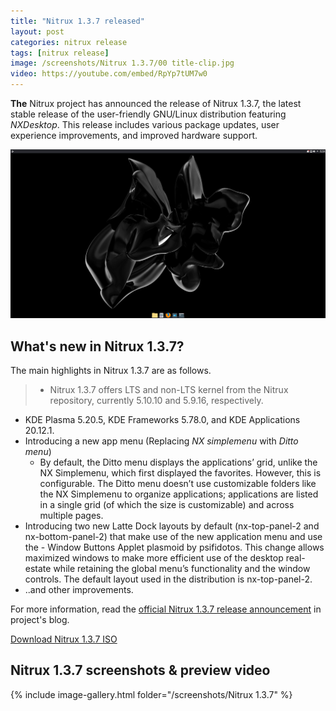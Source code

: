 ```yaml
---
title: "Nitrux 1.3.7 released"
layout: post
categories: nitrux release
tags: [nitrux release]
image: /screenshots/Nitrux 1.3.7/00 title-clip.jpg
video: https://youtube.com/embed/RpYp7tUM7w0 
---
```


**The** Nitrux project has announced the release of Nitrux 1.3.7, the latest stable release of the user-friendly GNU/Linux distribution featuring *NXDesktop*. This release includes various package updates, user experience improvements, and improved hardware support.

![Nitrux 1.3.7 banner](/assets/images/post-images/nitrux/nitrux-1.3.7.jpg)

## What's new in Nitrux 1.3.7?
The main highlights in Nitrux 1.3.7 are as follows.
> - Nitrux 1.3.7 offers LTS and non-LTS kernel from the Nitrux repository, currently 5.10.10 and 5.9.16, respectively.
- KDE Plasma 5.20.5, KDE Frameworks 5.78.0, and KDE Applications 20.12.1.
- Introducing a new app menu (Replacing *NX simplemenu* with *Ditto menu*)
  - By default, the Ditto menu displays the applications’ grid, unlike the NX Simplemenu, which first displayed the favorites. However, this is configurable. The Ditto menu doesn’t use customizable folders like the NX Simplemenu to organize applications; applications are listed in a single grid (of which the size is customizable) and across multiple pages.
- Introducing two new Latte Dock layouts by default (nx-top-panel-2 and nx-bottom-panel-2) that make use of the new application menu and use the - Window Buttons Applet plasmoid by psifidotos. This change allows maximized windows to make more efficient use of the desktop real-estate while retaining the global menu’s functionality and the window controls. The default layout used in the distribution is nx-top-panel-2.
- ..and other improvements.

For more information, read the [official Nitrux 1.3.7 release announcement](https://nxos.org/changelog/changelog-nitrux-1-3-7/) in project's blog.

<a class="download" href="https://repo.nxos.org/iso/nitrux-release-amd64_2021.01.28.iso">Download Nitrux 1.3.7 ISO</a>

## Nitrux 1.3.7 screenshots & preview video
{% include image-gallery.html folder="/screenshots/Nitrux 1.3.7" %}
